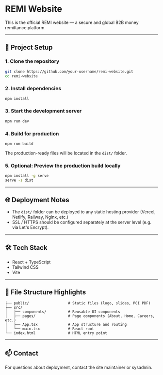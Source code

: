 # REMI Website

This is the official REMI website — a secure and global B2B money remittance platform.

---

## 🚀 Project Setup

### 1. Clone the repository
```bash
git clone https://github.com/your-username/remi-website.git
cd remi-website
```

### 2. Install dependencies
```bash
npm install
```

### 3. Start the development server
```bash
npm run dev
```

### 4. Build for production
```bash
npm run build
```
The production-ready files will be located in the `dist/` folder.

### 5. Optional: Preview the production build locally
```bash
npm install -g serve
serve -s dist
```

---

## 🌐 Deployment Notes
- The `dist/` folder can be deployed to any static hosting provider (Vercel, Netlify, Railway, Nginx, etc.)
- SSL / HTTPS should be configured separately at the server level (e.g. via Let's Encrypt).

---

## 🛠 Tech Stack
- React + TypeScript
- Tailwind CSS
- Vite

---

## 📁 File Structure Highlights
```
├── public/                  # Static files (logo, slides, PCI PDF)
├── src/
│   ├── components/          # Reusable UI components
│   ├── pages/               # Page components (About, Home, Careers, etc.)
│   ├── App.tsx              # App structure and routing
│   └── main.tsx             # React root
└── index.html               # HTML entry point
```

---

## 📫 Contact
For questions about deployment, contact the site maintainer or sysadmin.
